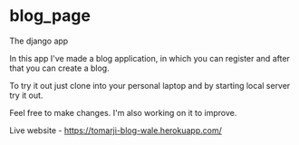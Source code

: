 # blog_page
The django app


In this app I've made a blog application, in which you can register and after that you can create a blog. 

To try it out just clone into your personal laptop and by starting local server try it out.

Feel free to make changes. I'm also working on it to improve.

Live website - https://tomarji-blog-wale.herokuapp.com/

